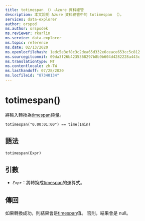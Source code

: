 ```yaml
---
title: totimespan （）-Azure 資料總管
description: 本文說明 Azure 資料總管中的 totimespan （）。
services: data-explorer
author: orspod
ms.author: orspodek
ms.reviewer: rkarlin
ms.service: data-explorer
ms.topic: reference
ms.date: 02/13/2020
ms.openlocfilehash: 1edc5e3ef8c3c2dea65d332e6ceace653cc5c812
ms.sourcegitcommit: 09da3f26b4235368297b8b9b604d4282228a443c
ms.translationtype: MT
ms.contentlocale: zh-TW
ms.lasthandoff: 07/28/2020
ms.locfileid: "87340134"
---
```

# <a name="totimespan"></a>totimespan()

將輸入轉換為[timespan](./scalar-data-types/timespan.md)純量。

```kusto
totimespan("0.00:01:00") == time(1min)
```

## <a name="syntax"></a>語法

`totimespan(Expr)`

## <a name="arguments"></a>引數

* *`Expr`*：將轉換成[timespan](./scalar-data-types/timespan.md)的運算式。

## <a name="returns"></a>傳回

如果轉換成功，則結果會是[timespan](./scalar-data-types/timespan.md)值。
否則，結果會是 null。
